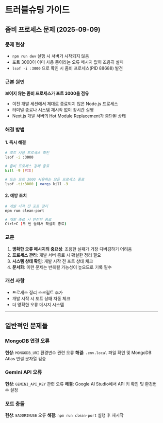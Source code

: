 # 트러블슈팅 가이드

## 좀비 프로세스 문제 (2025-09-09)

### 문제 현상
- `npm run dev` 실행 시 서버가 시작되지 않음
- 포트 3000이 이미 사용 중이라는 오류 메시지 없이 조용히 실패
- `lsof -i :3000` 으로 확인 시 좀비 프로세스(PID 88688) 발견

### 근본 원인
**보이지 않는 좀비 프로세스가 포트 3000을 점유**
- 이전 개발 세션에서 제대로 종료되지 않은 Node.js 프로세스
- 터미널 종료나 시스템 재시작 없이 장시간 실행
- Next.js 개발 서버의 Hot Module Replacement가 중단된 상태

### 해결 방법

#### 1. 즉시 해결
```bash
# 포트 사용 프로세스 확인
lsof -i :3000

# 좀비 프로세스 강제 종료
kill -9 [PID]

# 또는 포트 3000 사용하는 모든 프로세스 종료
lsof -ti:3000 | xargs kill -9
```

#### 2. 예방 조치
```bash
# 개발 시작 전 포트 정리
npm run clean-port

# 개발 종료 시 안전한 종료
Ctrl+C (두 번 눌러서 확실히 종료)
```

### 교훈
1. **명확한 오류 메시지의 중요성**: 조용한 실패가 가장 디버깅하기 어려움
2. **프로세스 관리**: 개발 서버 종료 시 확실한 정리 필요
3. **시스템 상태 확인**: 개발 시작 전 포트 상태 체크
4. **문서화**: 이런 문제는 반복될 가능성이 높으므로 기록 필수

### 개선 사항
- 프로세스 정리 스크립트 추가
- 개발 시작 시 포트 상태 자동 체크
- 더 명확한 오류 메시지 시스템

---

## 일반적인 문제들

### MongoDB 연결 오류
**현상**: `MONGODB_URI` 환경변수 관련 오류
**해결**: `.env.local` 파일 확인 및 MongoDB Atlas 연결 문자열 검증

### Gemini API 오류  
**현상**: `GEMINI_API_KEY` 관련 오류
**해결**: Google AI Studio에서 API 키 확인 및 환경변수 설정

### 포트 충돌
**현상**: `EADDRINUSE` 오류
**해결**: `npm run clean-port` 실행 후 재시작